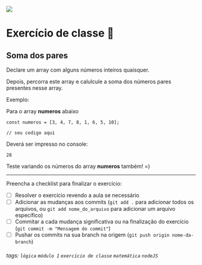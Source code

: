 ![](https://i.imgur.com/xG74tOh.png)

# Exercício de classe 🏫

## Soma dos pares

Declare um array com alguns números inteiros quaisquer.

Depois, percorra este array e calulcule a soma dos números pares presentes nesse array.

Exemplo:

Para o array **numeros** abaixo
```javascript=
const numeros = [3, 4, 7, 8, 1, 6, 5, 10];

// seu codigo aqui
```
Deverá ser impresso no console:
```
28
```

Teste variando os números do array **numeros** também! =)

---

Preencha a checklist para finalizar o exercício:

- [ ] Resolver o exercício revendo a aula se necessário
- [ ] Adicionar as mudanças aos commits (`git add .` para adicionar todos os arquivos, ou `git add nome_do_arquivo` para adicionar um arquivo específico)
- [ ] Commitar a cada mudança significativa ou na finalização do exercício (`git commit -m "Mensagem do commit"`)
- [ ] Pushar os commits na sua branch na origem (`git push origin nome-da-branch`)

###### tags: `lógica` `módulo 1` `exercício de classe` `matemática` `nodeJS`
